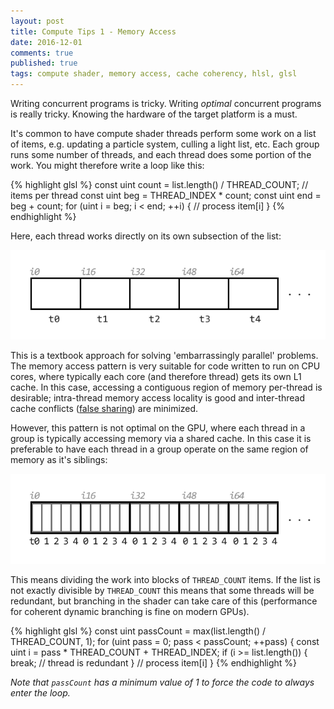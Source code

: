 ```yaml
---
layout: post
title: Compute Tips 1 - Memory Access
date: 2016-12-01
comments: true
published: true
tags: compute shader, memory access, cache coherency, hlsl, glsl
---
```


Writing concurrent programs is tricky. Writing _optimal_ concurrent programs is really tricky. Knowing the hardware of the target platform is a must.

It's common to have compute shader threads perform some work on a list of items, e.g. updating a particle system, culling a light list, etc. Each group runs some number of threads, and each thread does some portion of the work. You might therefore write a loop like this:

{% highlight glsl %}
const uint count = list.length() / THREAD_COUNT; // items per thread
const uint beg = THREAD_INDEX * count;
const uint end = beg + count;
for (uint i = beg; i < end; ++i) {
	// process item[i]
}
{% endhighlight %}

Here, each thread works directly on its own subsection of the list:

![Thread-wise list partitioning](/images/list_threadwise.png)

This is a textbook approach for solving 'embarrassingly parallel' problems. The memory access pattern is very suitable for code written to run on CPU cores, where typically each core (and therefore thread) gets its own L1 cache. In this case, accessing a contiguous region of memory per-thread is desirable; intra-thread memory access locality is good and inter-thread cache conflicts ([false sharing](https://en.wikipedia.org/wiki/False_sharing)) are minimized.

However, this pattern is not optimal on the GPU, where each thread in a group is typically accessing memory via a shared cache. In this case it is preferable to have each thread in a group operate on the same region of memory as it's siblings:

![Group-wise list partitioning](/images/list_groupwise.png)

This means dividing the work into blocks of `THREAD_COUNT` items. If the list is not exactly divisible by `THREAD_COUNT` this means that some threads will be redundant, but branching in the shader can take care of this (performance for coherent dynamic branching is fine on modern GPUs).

{% highlight glsl %}
const uint passCount = max(list.length() / THREAD_COUNT, 1);
for (uint pass = 0; pass < passCount; ++pass) {
	const uint i = pass * THREAD_COUNT + THREAD_INDEX;
	if (i >= list.length()) {
		break; // thread is redundant
	}
	// process item[i]
}
{% endhighlight %}

_Note that `passCount` has a minimum value of 1 to force the code to always enter the loop._